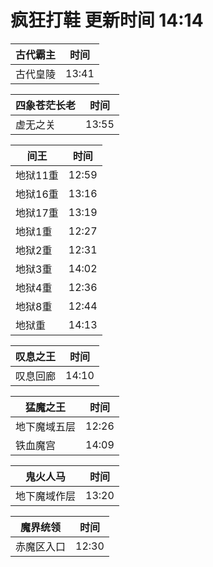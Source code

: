 # 疯狂打鞋 更新时间 14:14

| 古代霸主   | 时间    |
|--------|-------|
| 古代皇陵 | 13:41 |

| 四象苍茫长老   | 时间    |
|--------|-------|
| 虚无之关 | 13:55 |

| 间王   | 时间    |
|--------|-------|
| 地狱11重 | 12:59 |
| 地狱16重 | 13:16 |
| 地狱17重 | 13:19 |
| 地狱1重 | 12:27 |
| 地狱2重 | 12:31 |
| 地狱3重 | 14:02 |
| 地狱4重 | 12:36 |
| 地狱8重 | 12:44 |
| 地狱重 | 14:13 |

| 叹息之王   | 时间    |
|--------|-------|
| 叹息回廊 | 14:10 |

| 猛魔之王   | 时间    |
|--------|-------|
| 地下魔域五层 | 12:26 |
| 铁血魔宫 | 14:09 |

| 鬼火人马   | 时间    |
|--------|-------|
| 地下魔域作层 | 13:20 |

| 魔界统领   | 时间    |
|--------|-------|
| 赤魔区入口 | 12:30 |